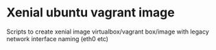 # Xenial ubuntu vagrant image
Scripts to create xenial image virtualbox/vagrant box/image with legacy network interface naming (eth0 etc)


